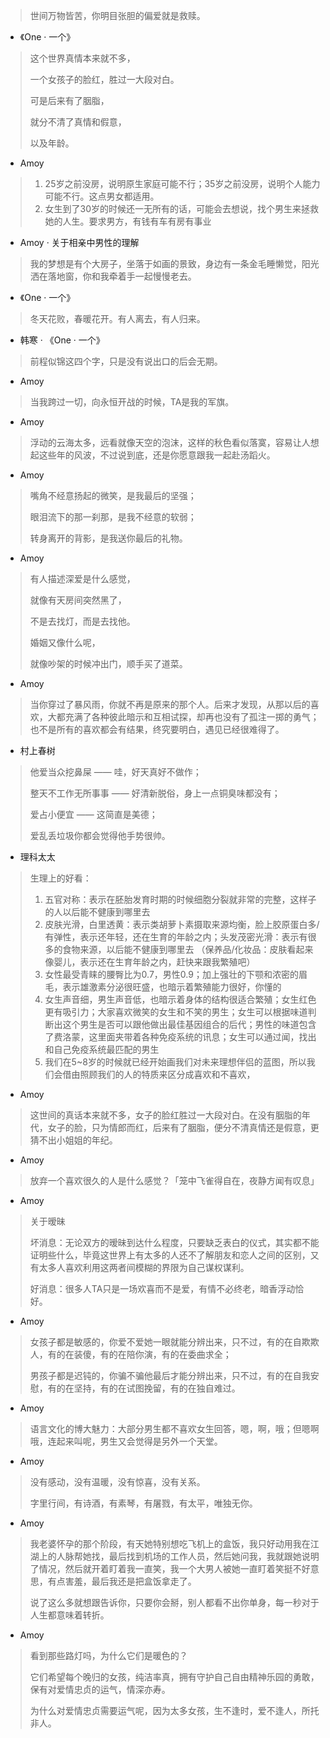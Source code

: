 > 世间万物皆苦，你明目张胆的偏爱就是救赎。

+ 《One · 一个》

> 这个世界真情本来就不多，
>
> 一个女孩子的脸红，胜过一大段对白。
>
> 可是后来有了胭脂，
>
> 就分不清了真情和假意，
>
> 以及年龄。

- Amoy

> 1. 25岁之前没房，说明原生家庭可能不行；35岁之前没房，说明个人能力可能不行。这点男女都适用。
> 2. 女生到了30岁的时候还一无所有的话，可能会去想说，找个男生来拯救她的人生。要求男方，有钱有车有房有事业

- Amoy · 关于相亲中男性的理解

> 我的梦想是有个大房子，坐落于如画的景致，身边有一条金毛睡懒觉，阳光洒在落地窗，你和我牵着手一起慢慢老去。

+ 《One · 一个》

> 冬天花败，春暖花开。有人离去，有人归来。

+ 韩寒 · 《One · 一个》

> 前程似锦这四个字，只是没有说出口的后会无期。

+ Amoy

> 当我跨过一切，向永恒开战的时候，TA是我的军旗。

+ Amoy

> 浮动的云海太多，远看就像天空的泡沫，这样的秋色看似落寞，容易让人想起这些年的风波，不过说到底，还是你愿意跟我一起赴汤蹈火。

+ Amoy

> 嘴角不经意扬起的微笑，是我最后的坚强；
>
> 眼泪流下的那一刹那，是我不经意的软弱；
>
> 转身离开的背影，是我送你最后的礼物。

+ Amoy

> 有人描述深爱是什么感觉，
>
> 就像有天房间突然黑了，
>
> 不是去找灯，而是去找他。
>
> 婚姻又像什么呢，
>
> 就像吵架的时候冲出门，顺手买了道菜。

+ Amoy

> 当你穿过了暴风雨，你就不再是原来的那个人。后来才发现，从那以后的喜欢，大都充满了各种彼此暗示和互相试探，却再也没有了孤注一掷的勇气；也不是所有的喜欢都会有结果，终究要明白，遇见已经很难得了。

+ 村上春树

> 他爱当众挖鼻屎 —— 哇，好天真好不做作；
>
> 整天不工作无所事事 —— 好清新脱俗，身上一点铜臭味都没有；
>
> 爱占小便宜 —— 这简直是美德；
>
> 爱乱丢垃圾你都会觉得他手势很帅。

+ 理科太太

> 生理上的好看：
>
> 1. 五官对称：表示在胚胎发育时期的时候细胞分裂就非常的完整，这样子的人以后能不健康到哪里去
> 2. 皮肤光滑，白里透黄：表示类胡萝卜素摄取来源均衡，脸上胶原蛋白多/ 有弹性，表示还年轻，还在生育的年龄之内；头发茂密光滑：表示有很多的食物来源，以后能不健康到哪里去 （保养品/化妆品：皮肤看起来像婴儿，表示还在生育年龄之内，赶快来跟我繁殖吧）
> 3. 女性最受青睐的腰臀比为0.7，男性0.9；加上强壮的下颚和浓密的眉毛，表示雄激素分泌很旺盛，也暗示着繁殖能力很好，你懂的
> 4. 女生声音细，男生声音低，也暗示着身体的结构很适合繁殖；女生红色更有吸引力；大家喜欢微笑的女生和不笑的男生；女生可以根据味道判断出这个男生是否可以跟他做出最佳基因组合的后代；男性的味道包含了费洛蒙，这里面夹带着各种免疫系统的讯息；女生可以通过闻，找出和自己免疫系统最匹配的男生
> 5. 我们在5~8岁的时候就已经开始画我们对未来理想伴侣的蓝图，所以我们会借由照顾我们的人的特质来区分成喜欢和不喜欢，

+ Amoy

> 这世间的真话本来就不多，女子的脸红胜过一大段对白。在没有胭脂的年代，女子的脸，只为情郎而红，后来有了胭脂，便分不清真情还是假意，更猜不出小姐姐的年纪。

+ Amoy

> 放弃一个喜欢很久的人是什么感觉？「笼中飞雀得自在，夜静方闻有叹息」

+ Amoy

> 关于暧昧
>
> 坏消息：无论双方的暧昧到达什么程度，只要缺乏表白的仪式，其实都不能证明些什么，毕竟这世界上有太多的人还不了解朋友和恋人之间的区别，又有太多人喜欢利用这两者间模糊的界限为自己谋权谋利。
>
> 好消息：很多人TA只是一场欢喜而不是爱，有情不必终老，暗香浮动恰好。

+ Amoy

> 女孩子都是敏感的，你爱不爱她一眼就能分辨出来，只不过，有的在自欺欺人，有的在装傻，有的在陪你演，有的在委曲求全；
>
> 男孩子都是迟钝的，你骗不骗他最后才能分辨出来，只不过，有的在自我安慰，有的在坚持，有的在试图挽留，有的在独自难过。

+ Amoy

> 语言文化的博大魅力：大部分男生都不喜欢女生回答，嗯，啊，哦；但嗯啊哦，连起来叫呢，男生又会觉得是另外一个天堂。 

+ Amoy

> 没有感动，没有温暖，没有惊喜，没有关系。
>
> 字里行间，有诗酒，有素琴，有屠戮，有太平，唯独无你。

+ Amoy

> 我老婆怀孕的那个阶段，有天她特别想吃飞机上的盒饭，我只好动用我在江湖上的人脉帮她找，最后找到机场的工作人员，然后她问我，我就跟她说明了情况，然后就开着盯着我一直笑，我一个大男人被她一直盯着笑挺不好意思，有点害羞，最后我还是把盒饭拿走了。
>
> 说了这么多就想跟告诉你，只要你会掰，别人都看不出你单身，每一秒对于人生都意味着转折。

+ Amoy

> 看到那些路灯吗，为什么它们是暖色的？
>
> 它们希望每个晚归的女孩，纯洁率真，拥有守护自己自由精神乐园的勇敢，保有对爱情忠贞的运气，情深亦寿。
>
> 为什么对爱情忠贞需要运气呢，因为太多女孩，生不逢时，爱不逢人，所托非人。

